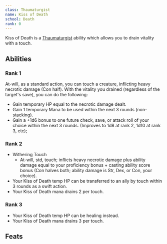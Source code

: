 ```yaml
---
class: Thaumaturgist
name: Kiss of Death
school: Death
rank: 0
---
```


Kiss of Death is a [Thaumaturgist](/character/classes/thaumaturgist.md) ability which allows you to drain vitality with a touch.

## Abilities

### Rank 1
At-will, as a standard action, you can touch a creature, inflicting heavy necrotic damage (Con half). With the vitality you drained (regardless of the target's save), you can do the following:
- Gain temporary HP equal to the necrotic damage dealt.
- Gain 1 temporary Mana to be used within the next 3 rounds (non-stacking).
- Gain a +1d6 bonus to one future check, save, or attack roll of your choice within the next 3 rounds. (Improves to 1d8 at rank 2, 1d10 at rank 3, etc);

### Rank 2
- Withering Touch
  - At-will, std, touch; inflicts heavy necrotic damage plus ability damage equal to your proficiency bonus + casting ability score bonus (Con halves both; ability damage is Str, Dex, or Con, your choice).
- Your Kiss of Death temp HP can be transferred to an ally by touch within 3 rounds as a swift action.
- Your Kiss of Death mana drains 2 per touch.

### Rank 3
- Your Kiss of Death temp HP can be healing instead.
- Your Kiss of Death mana drains 3 per touch.



## Feats
